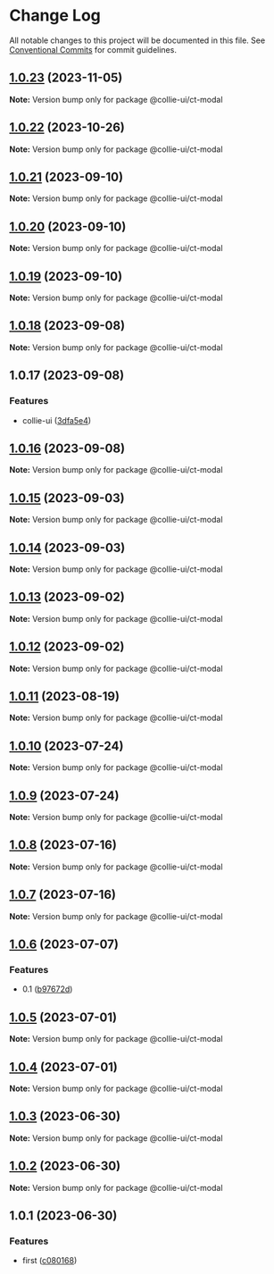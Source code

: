# Change Log

All notable changes to this project will be documented in this file. See [Conventional Commits](https://conventionalcommits.org) for commit guidelines.

## [1.0.23](https://github.com/border-collie-js/border-collie-ui/compare/@collie-ui/ct-modal@1.0.22...@collie-ui/ct-modal@1.0.23) (2023-11-05)

**Note:** Version bump only for package @collie-ui/ct-modal

## [1.0.22](https://github.com/border-collie-js/border-collie-ui/compare/@collie-ui/ct-modal@1.0.21...@collie-ui/ct-modal@1.0.22) (2023-10-26)

**Note:** Version bump only for package @collie-ui/ct-modal

## [1.0.21](https://github.com/border-collie-js/border-collie-ui/compare/@collie-ui/ct-modal@1.0.20...@collie-ui/ct-modal@1.0.21) (2023-09-10)

**Note:** Version bump only for package @collie-ui/ct-modal

## [1.0.20](https://github.com/border-collie-js/border-collie-ui/compare/@collie-ui/ct-modal@1.0.19...@collie-ui/ct-modal@1.0.20) (2023-09-10)

**Note:** Version bump only for package @collie-ui/ct-modal

## [1.0.19](https://github.com/border-collie-js/border-collie-ui/compare/@collie-ui/ct-modal@1.0.18...@collie-ui/ct-modal@1.0.19) (2023-09-10)

**Note:** Version bump only for package @collie-ui/ct-modal

## [1.0.18](https://github.com/border-collie-js/border-collie-ui/compare/@collie-ui/ct-modal@1.0.17...@collie-ui/ct-modal@1.0.18) (2023-09-08)

**Note:** Version bump only for package @collie-ui/ct-modal

## 1.0.17 (2023-09-08)

### Features

- collie-ui ([3dfa5e4](https://github.com/border-collie-js/border-collie-ui/commit/3dfa5e4eadca863919e9ffbb3dfb9ab726977c7e))

## [1.0.16](https://github.com/border-collie-js/border-collie-ui/compare/@collie-ui/ct-modal@1.0.15...@collie-ui/ct-modal@1.0.16) (2023-09-08)

**Note:** Version bump only for package @collie-ui/ct-modal

## [1.0.15](https://github.com/border-collie-js/border-collie-ui/compare/@collie-ui/ct-modal@1.0.14...@collie-ui/ct-modal@1.0.15) (2023-09-03)

**Note:** Version bump only for package @collie-ui/ct-modal

## [1.0.14](https://github.com/border-collie-js/border-collie-ui/compare/@collie-ui/ct-modal@1.0.13...@collie-ui/ct-modal@1.0.14) (2023-09-03)

**Note:** Version bump only for package @collie-ui/ct-modal

## [1.0.13](https://github.com/border-collie-js/border-collie-ui/compare/@collie-ui/ct-modal@1.0.12...@collie-ui/ct-modal@1.0.13) (2023-09-02)

**Note:** Version bump only for package @collie-ui/ct-modal

## [1.0.12](https://github.com/border-collie-js/border-collie-ui/compare/@collie-ui/ct-modal@1.0.11...@collie-ui/ct-modal@1.0.12) (2023-09-02)

**Note:** Version bump only for package @collie-ui/ct-modal

## [1.0.11](https://github.com/border-collie-js/border-collie-ui/compare/@collie-ui/ct-modal@1.0.10...@collie-ui/ct-modal@1.0.11) (2023-08-19)

**Note:** Version bump only for package @collie-ui/ct-modal

## [1.0.10](https://github.com/border-collie-js/border-collie-ui/compare/@collie-ui/ct-modal@1.0.9...@collie-ui/ct-modal@1.0.10) (2023-07-24)

**Note:** Version bump only for package @collie-ui/ct-modal

## [1.0.9](https://github.com/border-collie-js/border-collie-ui/compare/@collie-ui/ct-modal@1.0.8...@collie-ui/ct-modal@1.0.9) (2023-07-24)

**Note:** Version bump only for package @collie-ui/ct-modal

## [1.0.8](https://github.com/border-collie-js/border-collie-ui/compare/@collie-ui/ct-modal@1.0.7...@collie-ui/ct-modal@1.0.8) (2023-07-16)

**Note:** Version bump only for package @collie-ui/ct-modal

## [1.0.7](https://github.com/border-collie-js/border-collie-ui/compare/@collie-ui/ct-modal@1.0.6...@collie-ui/ct-modal@1.0.7) (2023-07-16)

**Note:** Version bump only for package @collie-ui/ct-modal

## [1.0.6](https://github.com/border-collie-js/border-collie-ui/compare/@collie-ui/ct-modal@1.0.5...@collie-ui/ct-modal@1.0.6) (2023-07-07)

### Features

- 0.1 ([b97672d](https://github.com/border-collie-js/border-collie-ui/commit/b97672d7355db24fc8564651cbabeaa4114f3f04))

## [1.0.5](https://github.com/border-collie-js/border-collie-ui/compare/@collie-ui/ct-modal@1.0.4...@collie-ui/ct-modal@1.0.5) (2023-07-01)

**Note:** Version bump only for package @collie-ui/ct-modal

## [1.0.4](https://github.com/border-collie-js/border-collie-ui/compare/@collie-ui/ct-modal@1.0.3...@collie-ui/ct-modal@1.0.4) (2023-07-01)

**Note:** Version bump only for package @collie-ui/ct-modal

## [1.0.3](https://github.com/border-collie-js/border-collie-ui/compare/@collie-ui/ct-modal@1.0.1...@collie-ui/ct-modal@1.0.3) (2023-06-30)

**Note:** Version bump only for package @collie-ui/ct-modal

## [1.0.2](https://github.com/border-collie-js/border-collie-ui/compare/@collie-ui/ct-modal@1.0.1...@collie-ui/ct-modal@1.0.2) (2023-06-30)

**Note:** Version bump only for package @collie-ui/ct-modal

## 1.0.1 (2023-06-30)

### Features

- first ([c080168](https://github.com/border-collie-js/border-collie-ui/commit/c08016812d92193e95c9600e6121a9e57c6a9165))
